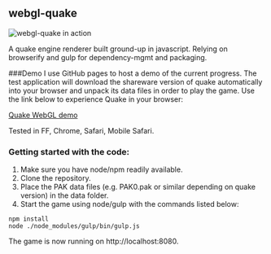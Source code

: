 ## webgl-quake

![webgl-quake in action](https://raw.githubusercontent.com/erlandranvinge/webgl-quake/master/screenshots/1.png)

A quake engine renderer built ground-up in javascript. Relying on browserify and gulp for dependency-mgmt and packaging. 

###Demo
I use GitHub pages to host a demo of the current progress. The test application will download the shareware version of quake automatically into your browser and unpack its data files in order to play the game. Use the link below to experience Quake in your browser:

[Quake WebGL demo](http://erlandranvinge.github.io/webgl-quake/)

Tested in FF, Chrome, Safari, Mobile Safari.

### Getting started with the code:
1. Make sure you have node/npm readily available. 
2. Clone the repository.  
3. Place the PAK data files (e.g. PAK0.pak or similar depending on quake version)  in the data folder.  
4. Start the game using node/gulp with the commands listed below:  

```
npm install
node ./node_modules/gulp/bin/gulp.js
```
The game is now running on http://localhost:8080.
